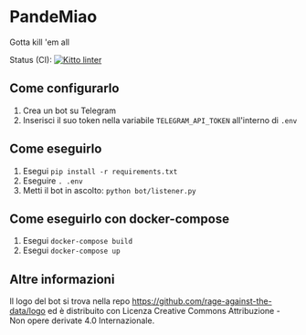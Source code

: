 # PandeMiao
Gotta kill 'em all

Status (CI): 
[![Kitto linter](https://github.com/rage-against-the-data/PandeMiao/workflows/kitto%20linter/badge.svg)](https://github.com/rage-against-the-data/PandeMiao/actions?workflow=kitto_linter)

## Come configurarlo
1. Crea un bot su Telegram
2. Inserisci il suo token nella variabile `TELEGRAM_API_TOKEN` all'interno di `.env`

## Come eseguirlo
1. Esegui `pip install -r requirements.txt`
2. Eseguire `. .env`
3. Metti il bot in ascolto: `python bot/listener.py`

## Come eseguirlo con docker-compose
1. Esegui `docker-compose build`
2. Esegui `docker-compose up`

## Altre informazioni
Il logo del bot si trova nella repo https://github.com/rage-against-the-data/logo ed è distribuito con Licenza Creative Commons Attribuzione - Non opere derivate 4.0 Internazionale.
